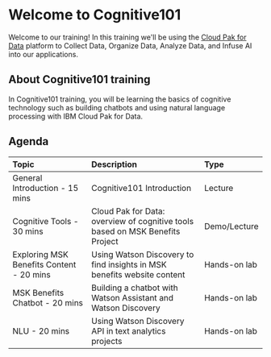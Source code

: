 # Welcome to Cognitive101

Welcome to our training! In this training we'll be using the [Cloud Pak for Data](https://dataplatform.cloud.ibm.com/docs/content/wsj/getting-started/overview-cpdaas.html?context=analytics) platform to Collect Data, Organize Data, Analyze Data, and Infuse AI into our applications.

## About Cognitive101 training

In Cognitive101 training, you will be learning the basics of cognitive technology such as building chatbots and using natural language processing with IBM Cloud Pak for Data.

## Agenda

| Topic | Description | Type |
| :--- | :--- | :--- |
| General Introduction - 15 mins| Cognitive101 Introduction | Lecture |
| Cognitive Tools -  30 mins | Cloud Pak for Data: overview of cognitive tools based on MSK Benefits Project| Demo/Lecture |
| Exploring MSK Benefits Content - 20 mins| Using Watson Discovery to find insights in MSK benefits website content | Hands-on lab |
| MSK Benefits Chatbot - 20 mins | Building a chatbot with Watson Assistant and Watson Discovery | Hands-on lab |
| NLU - 20 mins| Using  Watson Discovery API in text analytics projects| Hands-on lab |
